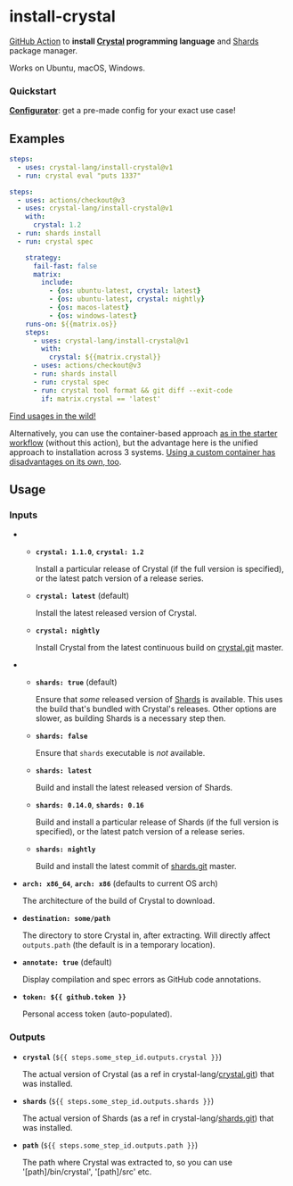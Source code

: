 install-crystal
===============

[GitHub Action][] to **install [Crystal][] programming language** and [Shards][] package manager.

Works on Ubuntu, macOS, Windows.

### Quickstart

**[Configurator][]**: get a pre-made config for your exact use case!

## Examples

```yaml
steps:
  - uses: crystal-lang/install-crystal@v1
  - run: crystal eval "puts 1337"
```

```yaml
steps:
  - uses: actions/checkout@v3
  - uses: crystal-lang/install-crystal@v1
    with:
      crystal: 1.2
  - run: shards install
  - run: crystal spec
```

```yaml
    strategy:
      fail-fast: false
      matrix:
        include:
          - {os: ubuntu-latest, crystal: latest}
          - {os: ubuntu-latest, crystal: nightly}
          - {os: macos-latest}
          - {os: windows-latest}
    runs-on: ${{matrix.os}}
    steps:
      - uses: crystal-lang/install-crystal@v1
        with:
          crystal: ${{matrix.crystal}}
      - uses: actions/checkout@v3
      - run: shards install
      - run: crystal spec
      - run: crystal tool format && git diff --exit-code
        if: matrix.crystal == 'latest'
```

[Find usages in the wild!](https://github.com/search?l=YAML&q=%22oprypin%2Finstall-crystal%22&type=Code)

Alternatively, you can use the container-based approach [as in the starter workflow][crystal-starter] (without this action), but the advantage here is the unified approach to installation across 3 systems. [Using a custom container has disadvantages on its own, too](https://forum.crystal-lang.org/t//2837).

## Usage

### Inputs

 *   *  **`crystal: 1.1.0`**, **`crystal: 1.2`**

        Install a particular release of Crystal (if the full version is specified), or the latest patch version of a release series.

     *  **`crystal: latest`** (default)

        Install the latest released version of Crystal.

     *  **`crystal: nightly`**

        Install Crystal from the latest continuous build on [crystal.git][] master.

 *   *  **`shards: true`** (default)

        Ensure that *some* released version of [Shards][] is available.
        This uses the build that's bundled with Crystal's releases. Other options are slower, as building Shards is a necessary step then.

     *  **`shards: false`**

        Ensure that `shards` executable is *not* available.

     *  **`shards: latest`**

        Build and install the latest released version of Shards.

     *  **`shards: 0.14.0`**, **`shards: 0.16`**

        Build and install a particular release of Shards (if the full version is specified), or the latest patch version of a release series.

     *  **`shards: nightly`**

        Build and install the latest commit of [shards.git][] master.

 *  **`arch: x86_64`**, **`arch: x86`** (defaults to current OS arch)

    The architecture of the build of Crystal to download.

 *  **`destination: some/path`**

    The directory to store Crystal in, after extracting. Will directly affect `outputs.path` (the default is in a temporary location).

 *  **`annotate: true`** (default)

    Display compilation and spec errors as GitHub code annotations.

 *  **`token: ${{ github.token }}`**

    Personal access token (auto-populated).

### Outputs

 *  **`crystal`** (`${{ steps.some_step_id.outputs.crystal }}`)

    The actual version of Crystal (as a ref in crystal-lang/[crystal.git][]) that was installed.

 *  **`shards`** (`${{ steps.some_step_id.outputs.shards }}`)

    The actual version of Shards (as a ref in crystal-lang/[shards.git][]) that was installed.

 *  **`path`** (`${{ steps.some_step_id.outputs.path }}`)

    The path where Crystal was extracted to, so you can use '[path]/bin/crystal', '[path]/src' etc.

[github action]: https://github.com/features/actions
[crystal]: https://crystal-lang.org/
[crystal.git]: https://github.com/crystal-lang/crystal
[shards]: https://github.com/crystal-lang/shards
[shards.git]: https://github.com/crystal-lang/shards
[crystal-starter]: https://github.com/actions/starter-workflows/blob/master/ci/crystal.yml
[configurator]: https://crystal-lang.github.io/install-crystal/configurator.html
